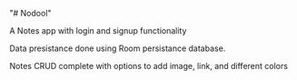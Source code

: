 "# Nodool" 


A Notes app with login and signup functionality

Data presistance done using Room persistance database.

Notes CRUD complete with options to add image, link, and different colors
